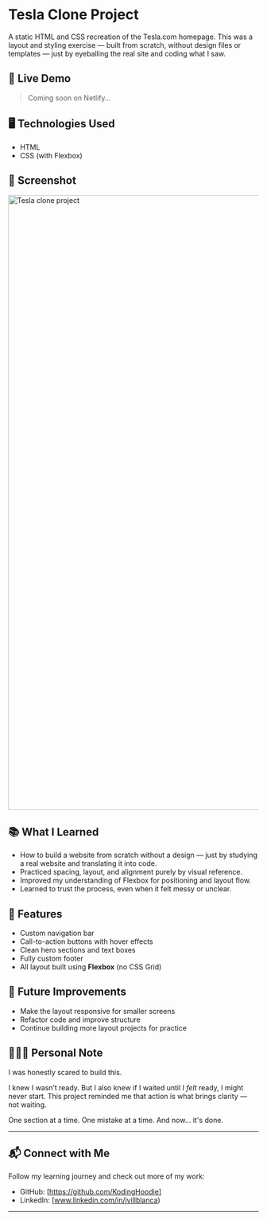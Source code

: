 # Tesla Clone Project

A static HTML and CSS recreation of the Tesla.com homepage. This was a layout and styling exercise — built from scratch, without design files or templates — just by eyeballing the real site and coding what I saw.

## 🔗 Live Demo

> Coming soon on Netlify…

## 🖥️ Technologies Used

- HTML
- CSS (with Flexbox)

## 📸 Screenshot

<img width="3032" height="1236" alt="Tesla clone project" src="https://github.com/user-attachments/assets/ab45bb85-91f8-4fad-a189-65fd5f3b8290" />



## 📚 What I Learned

- How to build a website from scratch without a design — just by studying a real website and translating it into code.
- Practiced spacing, layout, and alignment purely by visual reference.
- Improved my understanding of Flexbox for positioning and layout flow.
- Learned to trust the process, even when it felt messy or unclear.

## 🎯 Features

- Custom navigation bar
- Call-to-action buttons with hover effects
- Clean hero sections and text boxes
- Fully custom footer
- All layout built using **Flexbox** (no CSS Grid)

## 🔨 Future Improvements

- Make the layout responsive for smaller screens  
- Refactor code and improve structure  
- Continue building more layout projects for practice

## 🙋🏽‍♂️ Personal Note

I was honestly scared to build this.

I knew I wasn’t ready. But I also knew if I waited until I *felt* ready, I might never start. This project reminded me that action is what brings clarity — not waiting.

One section at a time. One mistake at a time. And now... it's done.

---

## 📬 Connect with Me

Follow my learning journey and check out more of my work:

- GitHub: [https://github.com/KodingHoodie]
- LinkedIn: [www.linkedin.com/in/jvillblanca)

---

